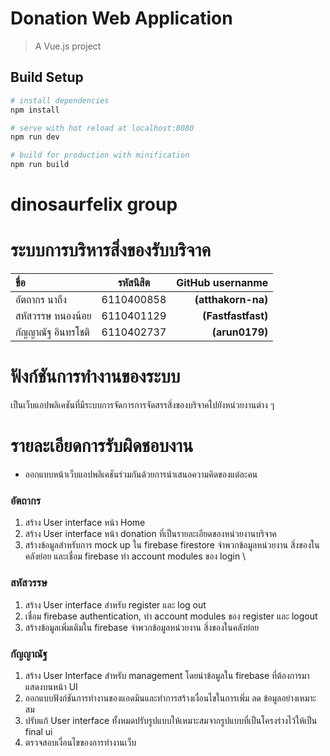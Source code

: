 # Donation Web Application

> A Vue.js project

## Build Setup

```bash
# install dependencies
npm install

# serve with hot reload at localhost:8080
npm run dev

# build for production with minification
npm run build
```

<!-- For detailed explanation on how things work, consult the [docs for vue-loader](http://vuejs.github.io/vue-loader). -->

# dinosaurfelix group

# ระบบการบริหารสิ่งของรับบริจาค

| ขื่อ               | รหัสนิสิต  |   GitHub usernanme |
| :----------------- | :--------: | -----------------: |
| อัตถากร นาถึง      | 6110400858 | **(atthakorn-na)** |
| สหัสวรรษ หนองน้อย  | 6110401129 | **(Fastfastfast)** |
| กัญญาณัฐ อินทรโชติ | 6110402737 |     **(arun0179)** |

# ฟังก์ชันการทำงานของระบบ

เป็นเว็บแอปพลิเคชันที่มีระบบการจัดการการจัดสรรสิ่งของบริจาคไปยังหน่วยงานต่าง ๆ

# รายละเอียดการรับผิดชอบงาน

- ออกแบบหน้าเว็บแอปพลิเคชันร่วมกันด้วยการนำเสนอความคิดของแต่ละคน

### อัตถากร

1.  สร้าง User interface หน้า Home
2.  สร้าง User interface หน้า donation ที่เป็นรายละเอียดของหน่วยงานบริจาค
3.  สร้างข้อมูลสำหรับการ mock up ใน firebase firestore จำพวกข้อมูลหน่วยงาน สิ่งของในคลังย่อย และเชื่อม firebase ทำ account modules ของ login \

### สหัสวรรษ

1.  สร้าง User interface สำหรับ register และ log out
2.  เชื่อม firebase authentication, ทำ account modules ของ register และ logout
3.  สร้างข้อมูลเพิ่มเติมใน firebase จำพวกข้อมูลหน่วยงาน สิ่งของในคลังย่อย

### กัญญาณัฐ

1.  สร้าง User Interface สำหรับ management โดยนำข้อมูลใน firebase ที่ต้องการมาแสดงบนหน้า UI
2.  ออกแบบฟังก์ชันการทำงานของแอดมินและทำการสร้างเงื่อนไขในการเพิ่ม ลด ข้อมูลอย่างเหมาะสม
3.  ปรับแก้ User interface ทั้งหมดปรับรูปแบบให้เหมาะสมจากรูปแบบที่เป็นโครงร่างไว้ให้เป็น final ui
4.  ตรวจสอบเงื่อนไขของการทำงานเว็บ
